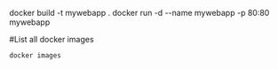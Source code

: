 docker build -t mywebapp .
docker run -d --name mywebapp -p 80:80 mywebapp

#List all docker images
```
docker images
```